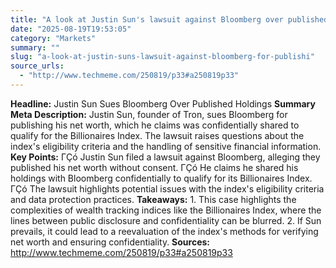 ```yaml
---
title: "A look at Justin Sun's lawsuit against Bloomberg over published holdings"
date: "2025-08-19T19:53:05"
category: "Markets"
summary: ""
slug: "a-look-at-justin-suns-lawsuit-against-bloomberg-for-publishi"
source_urls:
  - "http://www.techmeme.com/250819/p33#a250819p33"
---
```

**Headline:** Justin Sun Sues Bloomberg Over Published Holdings  **Summary Meta Description:** Justin Sun, founder of Tron, sues Bloomberg for publishing his net worth, which he claims was confidentially shared to qualify for the Billionaires Index. The lawsuit raises questions about the index's eligibility criteria and the handling of sensitive financial information.  **Key Points:**  ΓÇó Justin Sun filed a lawsuit against Bloomberg, alleging they published his net worth without consent. ΓÇó He claims he shared his holdings with Bloomberg confidentially to qualify for its Billionaires Index. ΓÇó The lawsuit highlights potential issues with the index's eligibility criteria and data protection practices.  **Takeaways:**  1. This case highlights the complexities of wealth tracking indices like the Billionaires Index, where the lines between public disclosure and confidentiality can be blurred. 2. If Sun prevails, it could lead to a reevaluation of the index's methods for verifying net worth and ensuring confidentiality.  **Sources:**  http://www.techmeme.com/250819/p33#a250819p33 
